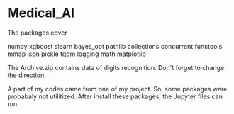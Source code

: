 # Medical_AI

The packages cover

numpy
xgboost
slearn
bayes_opt
pathlib
collections
concurrent
functools
mmap
json
pickle
tqdm
logging
math
matplotlib

The Archive.zip contains data of digits recognition. Don't forget to change the direction.

A part of my codes came from one of my project. So, some packages were probabaly not utilitized. After install these packages, the Jupyter files can run.
